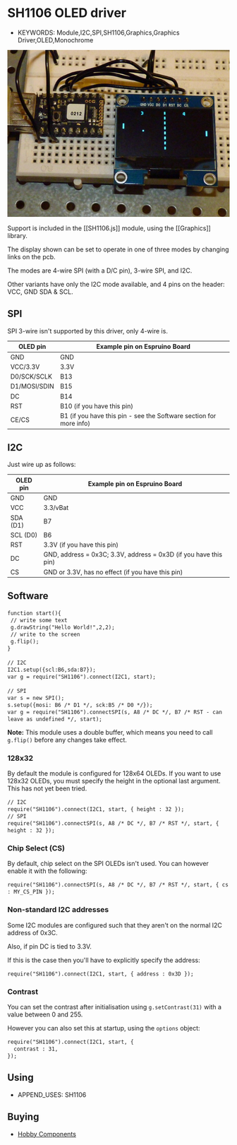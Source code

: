 <!--- Copyright (c) 2015 J H Richards. See the file LICENSE for copying permission. -->
SH1106 OLED driver
=====================

* KEYWORDS: Module,I2C,SPI,SH1106,Graphics,Graphics Driver,OLED,Monochrome

![Generic SH1106 display](SH1106/SH1106.jpg)

Support is included in the [[SH1106.js]] module, using the [[Graphics]] library.

The display shown can be set to operate in one of three modes by changing links on the pcb.

The modes are 4-wire SPI (with a D/C pin), 3-wire SPI, and I2C.

Other variants have only the I2C mode available, and 4 pins on the header: VCC, GND SDA & SCL.

SPI
---

SPI 3-wire isn't supported by this driver, only 4-wire is.

| OLED pin  | Example pin on Espruino Board |
|-----------|-------------------------------|
| GND       | GND |
| VCC/3.3V       | 3.3V |
| D0/SCK/SCLK    | B13 |
| D1/MOSI/SDIN   | B15 |
| DC        | B14 |
| RST       | B10 (if you have this pin) |
| CE/CS     | B1 (if you have this pin - see the Software section for more info) |

I2C
---

Just wire up as follows:

| OLED pin | Example pin on Espruino Board |
|----------|-------------------------------|
| GND      | GND |
| VCC    | 3.3/vBat |
| SDA (D1)    | B7 |
| SCL (D0)  | B6 |
| RST | 3.3V (if you have this pin) |
| DC | GND, address = 0x3C; 3.3V, address = 0x3D (if you have this pin) |
| CS | GND or 3.3V, has no effect (if you have this pin) |

Software
-------

```
function start(){
 // write some text
 g.drawString("Hello World!",2,2);
 // write to the screen
 g.flip(); 
}

// I2C
I2C1.setup({scl:B6,sda:B7});
var g = require("SH1106").connect(I2C1, start);

// SPI
var s = new SPI();
s.setup({mosi: B6 /* D1 */, sck:B5 /* D0 */});
var g = require("SH1106").connectSPI(s, A8 /* DC */, B7 /* RST - can leave as undefined */, start);
```

**Note:** This module uses a double buffer, which means you need to call ```g.flip()``` before any changes take effect.

### 128x32

By default the module is configured for 128x64 OLEDs. If you want to use 128x32 OLEDs, you must specify the height in the optional last argument. This has not yet been tried.

```
// I2C
require("SH1106").connect(I2C1, start, { height : 32 });
// SPI
require("SH1106").connectSPI(s, A8 /* DC */, B7 /* RST */, start, { height : 32 });
```

### Chip Select (CS)

By default, chip select on the SPI OLEDs isn't used. You can however enable it with the following:

```
require("SH1106").connectSPI(s, A8 /* DC */, B7 /* RST */, start, { cs : MY_CS_PIN });
```

### Non-standard I2C addresses

Some I2C modules are configured such that they aren't on the normal I2C address of 0x3C.

Also, if pin DC is tied to 3.3V.

If this is the case then you'll have to explicitly specify the address:

```
require("SH1106").connect(I2C1, start, { address : 0x3D });
```

### Contrast

You can set the contrast after initialisation using `g.setContrast(31)` with a value between 0 and 255.

However you can also set this at startup, using the `options` object:

```
require("SH1106").connect(I2C1, start, { 
  contrast : 31,
});
```

Using 
-----

* APPEND_USES: SH1106

Buying
-----

* [Hobby Components](http://hobbycomponents.com/displays/622-3-sh1106-uoled-display-module-white)

